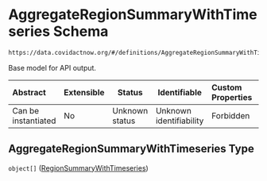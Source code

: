 # AggregateRegionSummaryWithTimeseries Schema

```txt
https://data.covidactnow.org/#/definitions/AggregateRegionSummaryWithTimeseries
```

Base model for API output.


| Abstract            | Extensible | Status         | Identifiable            | Custom Properties | Additional Properties | Access Restrictions | Defined In                                                   |
| :------------------ | ---------- | -------------- | ----------------------- | :---------------- | --------------------- | ------------------- | ------------------------------------------------------------ |
| Can be instantiated | No         | Unknown status | Unknown identifiability | Forbidden         | Allowed               | none                | [schemas.json\*](../out/schemas.json "open original schema") |

## AggregateRegionSummaryWithTimeseries Type

`object[]` ([RegionSummaryWithTimeseries](schemas-definitions-regionsummarywithtimeseries.md))
